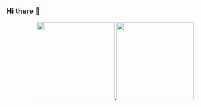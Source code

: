 ### Hi there 👋

<div align="center">
  <a href="https://github.com/AlannTorres">
  <img height="180em" src="https://github-readme-stats.vercel.app/api?username=AlannTorres&show_icons=true&theme=dark&include_all_commits=true&count_private=true"/>
  <img height="180em" src="https://github-readme-stats.vercel.app/api/top-langs/?username=AlannTorres&layout=compact&langs_count=7&theme=dark"/>
</div>
  
<!--
**AlannTorres/AlannTorres** is a ✨ _special_ ✨ repository because its `README.md` (this file) appears on your GitHub profile.

Here are some ideas to get you started:

- 🔭 I’m currently working on ...
- 🌱 I’m currently learning ...
- 👯 I’m looking to collaborate on ...
- 🤔 I’m looking for help with ...
- 💬 Ask me about ...
- 📫 How to reach me: ...
- 😄 Pronouns: ...
- ⚡ Fun fact: ...
-->
